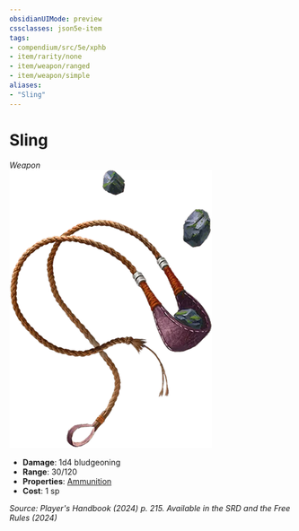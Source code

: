 ```yaml
---
obsidianUIMode: preview
cssclasses: json5e-item
tags:
- compendium/src/5e/xphb
- item/rarity/none
- item/weapon/ranged
- item/weapon/simple
aliases: 
- "Sling"
---
```

# Sling
*Weapon*  
![](/3-Mechanics/CLI/items/img/sling.webp#right)

- **Damage**: 1d4 bludgeoning
- **Range**: 30/120
- **Properties**: [Ammunition](item-properties.md#Ammunition)
- **Cost**: 1 sp

*Source: Player's Handbook (2024) p. 215. Available in the <span title='Systems Reference Document (5.2)'>SRD</span> and the Free Rules (2024)*